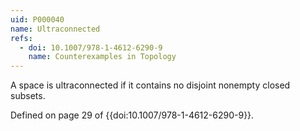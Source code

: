 ```yaml
---
uid: P000040
name: Ultraconnected
refs:
  - doi: 10.1007/978-1-4612-6290-9
    name: Counterexamples in Topology
---
```

A space is ultraconnected if it contains no disjoint nonempty closed subsets.

Defined on page 29 of {{doi:10.1007/978-1-4612-6290-9}}.
